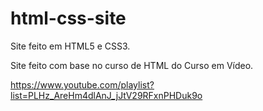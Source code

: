 # html-css-site

Site feito em HTML5 e CSS3.

Site feito com base no curso de HTML do Curso em Vídeo.

https://www.youtube.com/playlist?list=PLHz_AreHm4dlAnJ_jJtV29RFxnPHDuk9o
